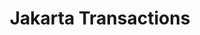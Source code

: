 ---
title: "Jakarta Transactions"
summary: "Jakarta Transactions defines a standard that allows the demarcation of transactions and the transactional coordination of XA-aware resource managers as described in the X/Open XA-specification and mapped to the Java SE XAResource interface within Java applications."
#<!--.................0123456789.123456789.123456789.123456789.123456789.123456789-->
summary_sixty_char: "Allows handling transactions consistent with X/Open XA-spec"
project_id: "ee4j.jta"
---